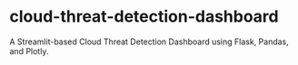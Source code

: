 # cloud-threat-detection-dashboard
A Streamlit-based Cloud Threat Detection Dashboard using Flask, Pandas, and Plotly.
